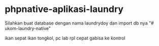 # phpnative-aplikasi-laundry

Silahkan buat database dengan nama laundrydoy dan import db nya
"# ukom-laundry-native" 

ikan sepat ikan tongkol, pc lab rpl cepat gabisa ke kontrol
